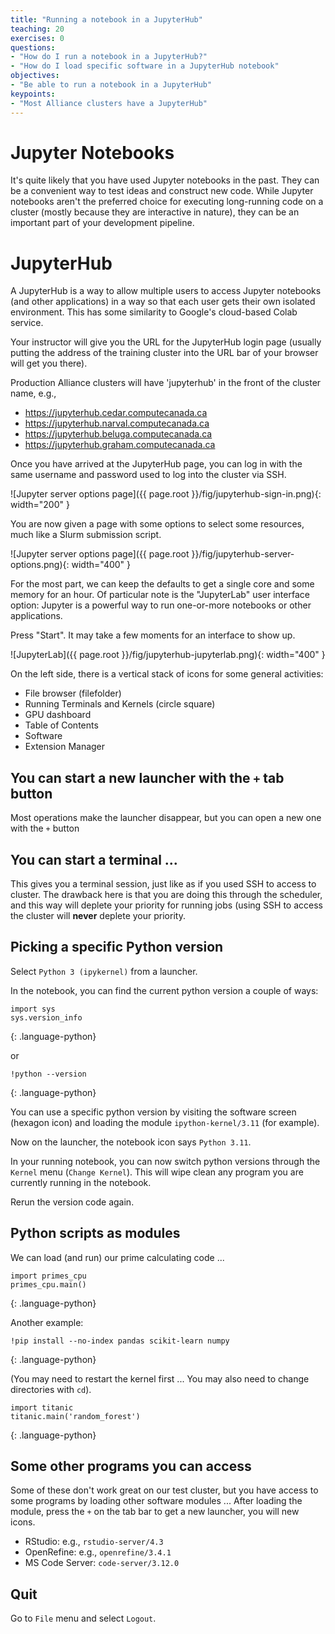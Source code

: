 ```yaml
---
title: "Running a notebook in a JupyterHub"
teaching: 20
exercises: 0
questions:
- "How do I run a notebook in a JupyterHub?"
- "How do I load specific software in a JupyterHub notebook"
objectives:
- "Be able to run a notebook in a JupyterHub"
keypoints:
- "Most Alliance clusters have a JupyterHub"
---
```


# Jupyter Notebooks

It's quite likely that you have used Jupyter notebooks in the past.
They can be a convenient way to test ideas and construct new code.
While Jupyter notebooks aren't the preferred choice for executing
long-running code on a cluster (mostly because they are interactive
in nature), they can be an important part of your development pipeline.

# JupyterHub

A JupyterHub is a way to allow multiple users to access Jupyter notebooks (and other applications)
in a way so that each user gets their own isolated environment. This has some similarity to
Google's cloud-based Colab service.

Your instructor will give you the URL for the JupyterHub login page (usually putting the address of the
training cluster into the URL bar of your browser will get you there).

Production Alliance clusters will have 'jupyterhub' in the front of the cluster name, e.g.,

* <https://jupyterhub.cedar.computecanada.ca>
* <https://jupyterhub.narval.computecanada.ca>
* <https://jupyterhub.beluga.computecanada.ca>
* <https://jupyterhub.graham.computecanada.ca>

Once you have arrived at the JupyterHub page, you can log in with the same username
and password used to log into the cluster via SSH.

![Jupyter server options page]({{ page.root }}/fig/jupyterhub-sign-in.png){: width="200" }

You are now given a page with some options to select some resources, much like a
Slurm submission script.

![Jupyter server options page]({{ page.root }}/fig/jupyterhub-server-options.png){: width="400" }

For the most part, we can keep the defaults to get a single core and some memory
for an hour. Of particular note is the "JupyterLab" user interface option: Jupyter is
a powerful way to run one-or-more notebooks or other applications.

Press "Start". It may take a few moments for an interface to show up.

![JupyterLab]({{ page.root }}/fig/jupyterhub-jupyterlab.png){: width="400" }

On the left side, there is a vertical stack of icons for some general activities:

* File browser (filefolder)
* Running Terminals and Kernels (circle square)
* GPU dashboard
* Table of Contents
* Software
* Extension Manager

## You can start a new launcher with the `+` tab button

Most operations make the launcher disappear, but you can open a new one with the `+` button

## You can start a terminal ...

This gives you a terminal session, just like as if you used SSH to access to cluster.
The drawback here is that you are doing this through the scheduler, and this way
will deplete your priority for running jobs (using SSH to access the cluster will
**never** deplete your priority.

## Picking a specific Python version

Select `Python 3 (ipykernel)` from a launcher.

In the notebook, you can find the current python version a couple of ways:

~~~
import sys
sys.version_info
~~~
{: .language-python}

or

~~~
!python --version
~~~
{: .language-python}

You can use a specific python version by visiting the software screen (hexagon icon) and
loading the module `ipython-kernel/3.11` (for example).

Now on the launcher, the notebook icon says `Python 3.11`.

In your running notebook, you can now switch python versions through the `Kernel`
menu (`Change Kernel`). This will wipe clean any program you are currently running
in the notebook.

Rerun the version code again.

## Python scripts as modules

We can load (and run) our prime calculating code ...

~~~
import primes_cpu
primes_cpu.main()
~~~
{: .language-python}

Another example:

~~~
!pip install --no-index pandas scikit-learn numpy
~~~
{: .language-python}

(You may need to restart the kernel first ... You may also need to change directories with `cd`).

~~~
import titanic
titanic.main('random_forest')
~~~
{: .language-python}

## Some other programs you can access

Some of these don't work great on our test cluster, but you have access
to some programs by loading other software modules ...
After loading the module, press the `+` on the tab bar to get a new launcher,
you will new icons.

* RStudio: e.g., `rstudio-server/4.3`
* OpenRefine: e.g., `openrefine/3.4.1`
* MS Code Server: `code-server/3.12.0`

## Quit

Go to `File` menu and select `Logout`.